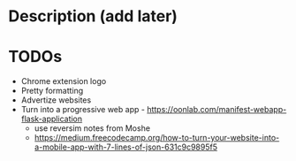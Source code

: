 # Description (add later)


# TODOs
- Chrome extension logo
- Pretty formatting
- Advertize websites
- Turn into a progressive web app - https://oonlab.com/manifest-webapp-flask-application
    * use reversim notes from Moshe
    * https://medium.freecodecamp.org/how-to-turn-your-website-into-a-mobile-app-with-7-lines-of-json-631c9c9895f5